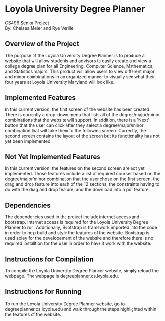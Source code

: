 # Loyola University Degree Planner
CS496 Senior Project <br/>
By: Chelsea Meier and Rye Verille

## Overview of the Project
The purpose of the Loyola University Degree Planner is to produce a website that will allow students and advisors to easily create and view a college degree plan for all Engineering, Computer Science, Mathematics, and Statistics majors. This product will allow users to view different major and minor combinations in an organized manner to visually see what their four years at Loyola University Maryland will look like.

## Implemented Features
In this current version, the first screen of the website has been created. There is currently a drop-down menu that lists all of the degree/major/minor combinations that the website will support. In addition, there is a 'Next' button that the user can click after they select a degree/major/minor combination that will take them to the following screen. Currently, the second screen contains the layout of the screen but its functionality has not yet been implemented.

## Not Yet Implemented Features
In this current version, the features on the second screen are not yet implemented. Those features include a list of required courses based on the degree/major/minor combination that the user chose on the first screen, the drag and drop feature into each of the 12 sections, the constraints having to do with the drag and drop feature, and the download into a pdf feature.

## Dependencies
The dependencies used in the project include internet access and bootstrap. Internet access is required for the Loyola University Degree Planner to run. Additionally, Bootstrap is framework imported into the code in order to help build and style the features of the website. Bootstrap is used soley for the developement of the website and therefore there is no required installtion for the user in order to have it work with the website.

## Instructions for Compilation
To compile the Loyola University Degree Planner website, simply reload the webpage. The webpage is degreeplanner.cs.loyola.edu.

## Instructions for Running
To run the Loyola University Degree Planner website, go to degreeplanner.cs.loyola.edu and walk through the steps highlighted within the features of the website.
